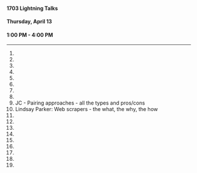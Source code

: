 #### 1703 Lightning Talks
#### Thursday, April 13
#### 1:00 PM - 4:00 PM

-----------------------------------------

1.
2.
3.
4.
5.
6.
7.
8.
9. JC - Pairing approaches - all the types and pros/cons
11. Lindsay Parker: Web scrapers - the what, the why, the how
12.
13.
14.
15.
16.
17.
18.
19.
20.

